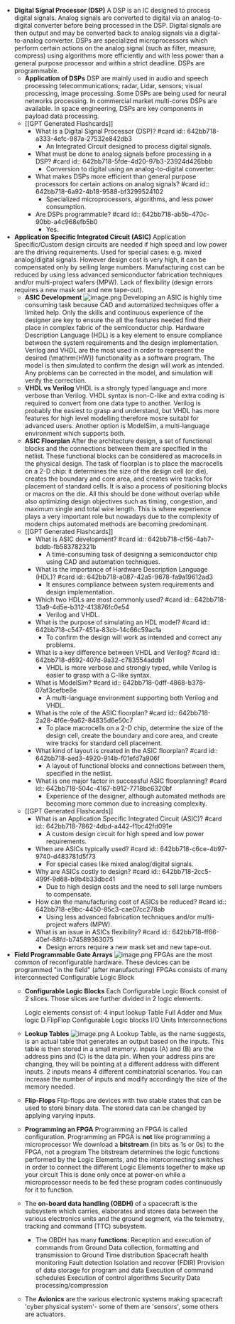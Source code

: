 - **Digital Signal Processor (DSP)**
  A DSP is an IC designed to process digital signals. Analog signals are converted to digital via an analog-to-digital converter before being processed in the DSP. Digital signals are then output and may be converted back to analog signals via a digital-to-analog converter.
  DSPs are specialized microprocessors which perform certain actions on the analog signal (such as filter, measure, compress) using algorithms more efficiently and with less power than a general purpose processor and within a strict deadline. DSPs are programmable.
	- **Application of DSPs**
	  DSP are mainly used in audio and speech processing telecommunications; radar, Lidar, sensors; visual processing, image processing.
	  Some DSPs are being used for neural networks processing.
	  In commercial market multi-cores DSPs are available.
	  In space engineering, DSPs are key components in payload data processing.
	- [[GPT Generated Flashcards]]
		- What is a Digital Signal Processor (DSP)? #card
		  id:: 642bb718-a333-4efc-987a-27532e842db3
			- An Integrated Circuit designed to process digital signals.
		- What must be done to analog signals before processing in a DSP? #card
		  id:: 642bb718-5fde-4d20-97b3-23924d426bbb
			- Conversion to digital using an analog-to-digital converter.
		- What makes DSPs more efficient than general purpose processors for certain actions on analog signals? #card
		  id:: 642bb718-6a92-4b18-9588-bf3299524102
			- Specialized microprocessors, algorithms, and less power consumption.
		- Are DSPs programmable? #card
		  id:: 642bb718-ab5b-470c-90bb-a4c968efb5b0
			- Yes.
- **Application Specific Integrated Circuit (ASIC)**
  Application Specific/Custom design circuits are needed if high speed and low power are the driving requirements.
  Used for special cases: e.g. mixed analog/digital signals.
  However design cost is very high, it can be compensated only by selling large numbers.
  Manufacturing cost can be reduced by using less advanced semiconductor fabrication techniques and/or multi-project wafers (MPW).
  Lack of flexibility (design errors requires a new mask set and new tape-out).
	- **ASIC Development**
	  ![image.png](../assets/image_1680543314421_0.png) 
	  Developing an ASIC is highly time consuming task because CAD and automatized techniques offer a limited help. Only the skills and continuous experience of the designer are key to ensure the all the features needed find their place in complex fabric of the semiconductor chip.
	  Hardware Description Language (HDL) is a key element to ensure compliance between the system requirements and the design implementation.
	  Verilog and VHDL are the most used in order to represent the desired \(\mathrm{HW}\) functionality as a software program. The model is then simulated to confirm the design will work as intended. Any problems can be corrected in the model, and simulation will verify the correction.
	- **VHDL vs Verilog**
	  VHDL is a strongly typed language and more verbose than Verilog.
	  VHDL syntax is non-C-like and extra coding is required to convert from one data type to another.
	  Verilog is probably the easiest to grasp and understand, but VHDL has more features for high level modelling therefore mosre suitabl for advanced users.
	  Another option is ModelSim, a multi-language environment which supports both.
	- **ASIC Floorplan**
	  After the architecture design, a set of functional blocks and the connections between them are specified in the netlist.
	  These functional blocks can be considered as macrocells in the physical design.
	  The task of floorplan is to place the macrocells on a 2-D chip: it determines the size of the design cell (or die), creates the boundary and core area, and creates wire tracks for placement of standard cells. It is also a process of positioning blocks or macros on the die. All this should be done without overlap while also optimizing design objectives such as timing, congestion, and maximum single and total wire length.
	  This is where experience plays a very important role but nowadays due to the complexity of modern chips automated methods are becoming predominant.
	- [[GPT Generated Flashcards]]
		- What is ASIC development? #card
		  id:: 642bb718-cf56-4ab7-bddb-fb583782321b
			- A time-consuming task of designing a semiconductor chip using CAD and automation techniques.
		- What is the importance of Hardware Description Language (HDL)? #card
		  id:: 642bb718-a087-42a5-9678-fa9a19612ad3
			- It ensures compliance between system requirements and design implementation.
		- Which two HDLs are most commonly used? #card
		  id:: 642bb718-13a9-4d5e-b312-413876fc0e54
			- Verilog and VHDL.
		- What is the purpose of simulating an HDL model? #card
		  id:: 642bb718-c547-451a-83cb-14c66c59ac1a
			- To confirm the design will work as intended and correct any problems.
		- What is a key difference between VHDL and Verilog? #card
		  id:: 642bb718-d692-407d-9a32-c783554addb1
			- VHDL is more verbose and strongly typed, while Verilog is easier to grasp with a C-like syntax.
		- What is ModelSim? #card
		  id:: 642bb718-0dff-4868-b378-07af3cefbe8e
			- A multi-language environment supporting both Verilog and VHDL.
		- What is the role of the ASIC floorplan? #card
		  id:: 642bb718-2a28-4f6e-9a62-84835d6e50c7
			- To place macrocells on a 2-D chip, determine the size of the design cell, create the boundary and core area, and create wire tracks for standard cell placement.
		- What kind of layout is created in the ASIC floorplan? #card
		  id:: 642bb718-aed3-4920-914b-f01efd7a906f
			- A layout of functional blocks and connections between them, specified in the netlist.
		- What is one major factor in successful ASIC floorplanning? #card
		  id:: 642bb718-504c-4167-b912-7718bc6320bf
			- Experience of the designer, although automated methods are becoming more common due to increasing complexity.
	- [[GPT Generated Flashcards]]
		- What is an Application Specific Integrated Circuit (ASIC)? #card
		  id:: 642bb718-7862-4dbd-a442-f1bc42fd091e
			- A custom design circuit for high speed and low power requirements.
		- When are ASICs typically used? #card
		  id:: 642bb718-c6ce-4b97-9740-d483781d5f73
			- For special cases like mixed analog/digital signals.
		- Why are ASICs costly to design? #card
		  id:: 642bb718-2cc5-499f-9d68-b9b4b33dbc41
			- Due to high design costs and the need to sell large numbers to compensate.
		- How can the manufacturing cost of ASICs be reduced? #card
		  id:: 642bb718-e9bc-4450-85c3-cae07cc278ab
			- Using less advanced fabrication techniques and/or multi-project wafers (MPW).
		- What is an issue in ASICs flexibility? #card
		  id:: 642bb718-ff66-40ef-88fd-b74589363075
			- Design errors require a new mask set and new tape-out.
- **Field Programmable Gate Arrays**
  ![image.png](../assets/image_1680543541053_0.png) 
  FPGAs are the most common of reconfigurable hardware.
  These devices can be programmed "in the field" (after manufacturing)
  FPGAs consists of many interconnected Configurable Logic Block
	- **Configurable Logic Blocks**
	  Each Configurable Logic Block consist of 2 slices.
	  Those slices are further divided in 2 logic elements.
	  
	  Logic elements consist of:
	  4 input lookup Table
	  Full Adder and Mux logic
	  D FlipFlop
	  Configurable Logic blocks
	  I/O Units
	  Interconnections
	- **Lookup Tables**
	  ![image.png](../assets/image_1680543679485_0.png) 
	  A Lookup Table, as the name suggests, is an actual table that generates an output based on the inputs.
	  This table is then stored in a small memory. Inputs \(A\) and \(B\) are the address pins and \(C\) is the data pin.
	  When your address pins are changing, they will be pointing at a different address with different inputs.
	  2 inputs means 4 different combinatorial scenarios. You can increase the number of inputs and modify accordingly the size of the memory needed.
	- **Flip-Flops**
	  Flip-flops are devices with two stable states that can be used to store binary data. The stored data can be changed by applying varying inputs.
	- **Programming an FPGA**
	  Programming an FPGA is called configuration.
	  Programming an FPGA is **not** like programming a microprocessor We download a **bitstream** (in bits as 1s or 0s) to the FPGA, not a program
	  The bitstream determines the logic functions performed by the Logic Elements, and the interconnecting switches in order to connect the different Logic Elements together to make up your circuit
	  This is done only once at power-on while a microprocessor needs to be fed these program codes continuously for it to function.
	- The **on-board data handling (OBDH)** of a spacecraft is the subsystem which carries, elaborates and stores data between the various electronics units and the ground segment, via the telemetry, tracking and command (TTC) subsystem.
		- The OBDH has many **functions**:
		  Reception and execution of commands from Ground Data collection, formatting and transmission to Ground Time distribution
		  Spacecraft health monitoring
		  Fault detection Isolation and recover (FDIR)
		  Provision of data storage for program and data
		  Execution of command schedules
		  Execution of control algorithms
		  Security
		  Data processing/compression
	- The **Avionics** are the various electronic systems making spacecraft 'cyber physical system'- some of them are 'sensors', some others are actuators.